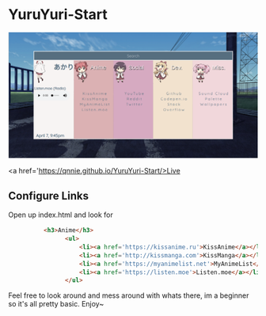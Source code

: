 # YuruYuri-Start
<img src='images/preview.png'>

<a href='https://qnnie.github.io/YuruYuri-Start/>Live</a>

Configure Links
----------------------------
Open up index.html and look for 
```html
          <h3>Anime</h3>
                <ul>
                    <li><a href='https://kissanime.ru'>KissAnime</a></li>
                    <li><a href='http://kissmanga.com'>KissManga</a></li>
                    <li><a href='https://myanimelist.net'>MyAnimeList</a></li>
                    <li><a href='https://listen.moe'>Listen.moe</a></li>
                </ul>
```

Feel free to look around and mess around with whats there, im a beginner so it's all pretty basic. Enjoy~

